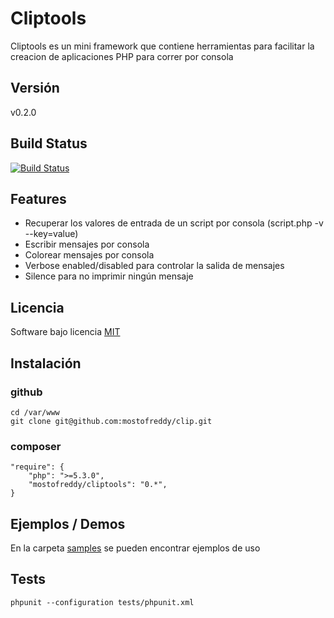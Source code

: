 Cliptools
=========

Cliptools es un mini framework que contiene herramientas para facilitar la creacion de aplicaciones PHP para correr por consola

Versión
-------
v0.2.0

Build Status
------------

[![Build Status](https://travis-ci.org/mostofreddy/cliptools.png?branch=master)](https://travis-ci.org/mostofreddy/cliptools)

Features
--------

* Recuperar los valores de entrada de un script por consola (script.php -v --key=value)
* Escribir mensajes por consola
* Colorear mensajes por consola
* Verbose enabled/disabled para controlar la salida de mensajes
* Silence para no imprimir ningún mensaje

Licencia
-------
Software bajo licencia [MIT](http://opensource.org/licenses/mit-license.php)

Instalación
-----------

### github

    cd /var/www
    git clone git@github.com:mostofreddy/clip.git

### composer

    "require": {
        "php": ">=5.3.0",
        "mostofreddy/cliptools": "0.*",
    }

Ejemplos / Demos
----------------
En la carpeta [samples](https://github.com/mostofreddy/clip/tree/master/samples) se pueden encontrar ejemplos de uso

Tests
-----

    phpunit --configuration tests/phpunit.xml
